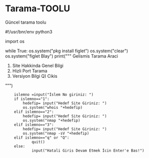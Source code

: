 # Tarama-TOOLU
Güncel tarama toolu
    
#!/usr/bnr/env python3

import os

while True:
        os.system("pkg install figlet")
        os.system("clear")
        os.system("figlet Blay")
        print("""
Gelismis Tarama Araci

1) Site Hakkinda Genel Bilgi
2) Hizli Port Tarama
3) Versiyon Bilgi
Q) Cikis


""")

        islemno =input("İslem No giriniz: ")
        if islemno=="1":
            hedefip= input("Hedef Site Giriniz: ")
            os.system("whois "+hedefip)
        elif islemno=="2":
            hedefip= input("Hedef Site Giriniz: ")
            os.system("nmap "+hedefip)
        elif islemno=="3":
            hedefip= input("Hedef Site Giriniz: ")
            os.system("nmap -sV "+hedefip)
        elif islemno=="q" or "Q":
                quit()
        else:
                input("Hatali Giris Devam Etmek İcin Enter'e Bas!")
